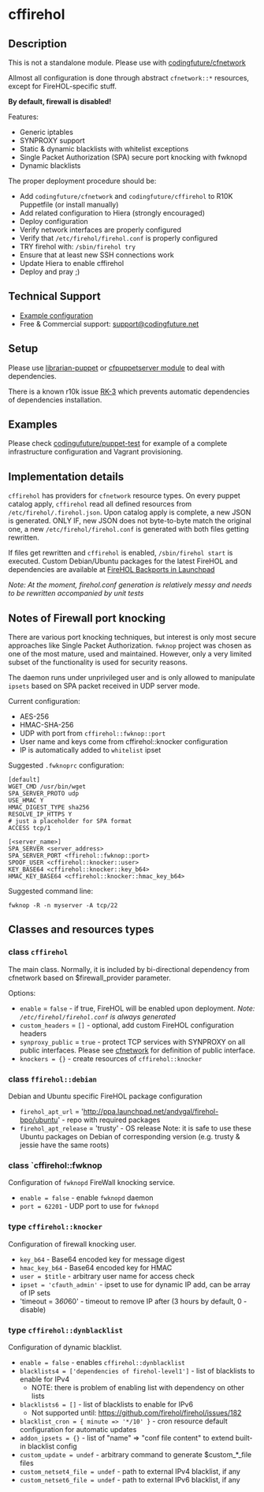 # cffirehol

## Description

This is not a standalone module. Please use with [codingfuture/cfnetwork][cfnetwork]

Allmost all configuration is done through abstract `cfnetwork::*` resources, except for FireHOL-specific stuff.

**By default, firewall is disabled!**

Features:

* Generic iptables
* SYNPROXY support
* Static & dynamic blacklists with whitelist exceptions
* Single Packet Authorization (SPA) secure port knocking with fwknopd
* Dynamic blacklists

The proper deployment procedure should be:

* Add `codingfuture/cfnetwork` and `codingfuture/cffirehol` to R10K Puppetfile (or install manually)
* Add related configuration to Hiera (strongly encouraged)
* Deploy configuration
* Verify network interfaces are properly configured
* Verify that `/etc/firehol/firehol.conf` is properly configured
* TRY firehol with: `/sbin/firehol try`
* Ensure that at least new SSH connections work
* Update Hiera to enable cffirehol
* Deploy and pray ;)

## Technical Support

* [Example configuration](https://github.com/codingfuture/puppet-test)
* Free & Commercial support: [support@codingfuture.net](mailto:support@codingfuture.net)

## Setup

Please use [librarian-puppet](https://rubygems.org/gems/librarian-puppet/) or
[cfpuppetserver module](https://forge.puppetlabs.com/codingfuture/cfpuppetserver) to deal with dependencies.

There is a known r10k issue [RK-3](https://tickets.puppetlabs.com/browse/RK-3) which prevents
automatic dependencies of dependencies installation.

## Examples

Please check [codingufuture/puppet-test](https://github.com/codingfuture/puppet-test) for
example of a complete infrastructure configuration and Vagrant provisioning.

## Implementation details

`cffirehol` has providers for `cfnetwork` resource types. On every puppet catalog apply,
`cffirehol` read all defined resources from `/etc/firehol/.firehol.json`. Upon catalog
apply is complete, a new JSON is generated. ONLY IF, new JSON does not byte-to-byte
match the original one, a new `/etc/firehol/firehol.conf` is generated with both
files getting rewritten.

If files get rewritten and `cffirehol` is enabled, `/sbin/firehol start` is executed.
Custom Debian/Ubuntu packages for the latest FireHOL and dependencies are available at
[FireHOL Backports in Launchpad](https://launchpad.net/~andvgal/+archive/ubuntu/firehol-bpo)

*Note: At the moment, firehol.conf generation is relatively messy and needs to be rewritten
accompanied by unit tests*

## Notes of Firewall port knocking

There are various port knocking techniques, but interest is only most secure approaches like
Single Packet Authorization. `fwknop` project was chosen as one of the most mature, used and
maintained. However, only a very limited subset of the functionality is used for security reasons.

The daemon runs under unprivileged user and is only allowed to manipulate `ipsets` based
on SPA packet received in UDP server mode.

Current configuration:
* AES-256
* HMAC-SHA-256
* UDP with port from `cffirehol::fwknop::port`
* User name and keys come from cffirehol::knocker configuration
* IP is automatically added to `whitelist` ipset

Suggested `.fwknoprc` configuration:

```
[default]
WGET_CMD /usr/bin/wget
SPA_SERVER_PROTO udp
USE_HMAC Y
HMAC_DIGEST_TYPE sha256
RESOLVE_IP_HTTPS Y
# just a placeholder for SPA format
ACCESS tcp/1

[<server_name>]
SPA_SERVER <server_address>
SPA_SERVER_PORT <ffirehol::fwknop::port>
SPOOF_USER <cffirehol::knocker::user>
KEY_BASE64 <cffirehol::knocker::key_b64>
HMAC_KEY_BASE64 <cffirehol::knocker::hmac_key_b64>

```

Suggested command line:

```
fwknop -R -n myserver -A tcp/22
```

## Classes and resources types

### class `cffirehol`

The main class. Normally, it is included by bi-directional dependency from cfnetwork based on
$firewall_provider parameter.

Options:

* `enable` = `false` - if true, FireHOL will be enabled upon deployment.
    *Note: `/etc/firehol/firehol.conf` is always generated*
* `custom_headers` = `[]` - optional, add custom FireHOL configuration headers
* `synproxy_public` = `true` - protect TCP services with SYNPROXY on all public interfaces.
    Please see [cfnetwork][] for definition of public interface.
* `knockers = {}` - create resources of `cffirehol::knocker`

### class `ffirehol::debian`

Debian and Ubuntu specific FireHOL package configuration

* `firehol_apt_url` = 'http://ppa.launchpad.net/andvgal/firehol-bpo/ubuntu' - repo with required packages
* `firehol_apt_release` = 'trusty' - OS release
    Note: it is safe to use these Ubuntu packages on Debian of corresponding version (e.g. trusty & jessie have the same roots)

### class `cffirehol::fwknop

Configuration of `fwknopd` FireWall knocking service.

* `enable = false` - enable `fwknopd` daemon
* `port = 62201` - UDP port to use for `fwknopd`

### type `cffirehol::knocker`

Configuration of firewall knocking user.

* `key_b64` - Base64 encoded key for message digest
* `hmac_key_b64` - Base64 encoded key for HMAC
* `user = $title` - arbitrary user name for access check
* `ipset = 'cfauth_admin'` - ipset to use for dynamic IP add, can be array of IP sets
* 'timeout = 3*60*60' - timeout to remove IP after (3 hours by default, 0 - disable)

### type `cffirehol::dynblacklist`

Configuration of dynamic blacklist.

* `enable = false` - enables `cffirehol::dynblacklist`
* `blacklists4 = ['dependencies of firehol-level1']` - list of blacklists to enable for IPv4
    - NOTE: there is problem of enabling list with dependency on other lists
* `blacklists6 = []` - list of blacklists to enable for IPv6
    - Not supported until: https://github.com/firehol/firehol/issues/182
* `blacklist_cron = { minute => '*/10' }` - cron resource default configuration for automatic updates
* `addon_ipsets = {}` - list of "name" => "conf file content" to extend built-in blacklist config
* `custom_update = undef` - arbitrary command to generate $custom_*_file files
* `custom_netset4_file = undef` - path to external IPv4 blacklist, if any
* `custom_netset6_file = undef` - path to external IPv6 blacklist, if any


[cfnetwork]: https://github.com/codingfuture/puppet-cfnetwork